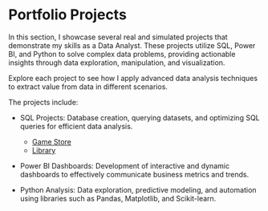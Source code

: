 # Portfolio Projects
In this section, I showcase several real and simulated projects that demonstrate my skills as a Data Analyst. These projects utilize SQL, Power BI, and Python to solve complex data problems, providing actionable insights through data exploration, manipulation, and visualization.

Explore each project to see how I apply advanced data analysis techniques to extract value from data in different scenarios.

The projects include:

- SQL Projects: Database creation, querying datasets, and optimizing SQL queries for efficient data analysis.
  - [Game Store](https://github.com/andre-pedro/portfolio/blob/main/game-store.sql)
  - [Library](https://github.com/andre-pedro/portfolio/blob/main/library.sql)
  
- Power BI Dashboards: Development of interactive and dynamic dashboards to effectively communicate business metrics and trends.

- Python Analysis: Data exploration, predictive modeling, and automation using libraries such as Pandas, Matplotlib, and Scikit-learn.
